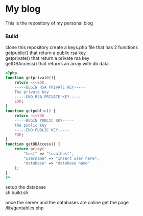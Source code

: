# My blog
This is the repository of my personal blog  

### Build
clone this repository
create a keys.php file that has 2 functions  
getpublic() that return a public rsa key  
getprivate() that return a private rsa key  
getDBAccess() that returns an array with db data  
```php
<?php
function getprivate(){
    return <<<EOD
    -----BEGIN RSA PRIVATE KEY-----
    The private key
    -----END RSA PRIVATE KEY-----
    EOD;
} 
function getpublic() {
    return <<<EOD
    -----BEGIN PUBLIC KEY-----
    the public key
    -----END PUBLIC KEY-----
    EOD;
}
function getDBAccess() {
    return array(
        "host" => "localhost",
        "username" => "insert user here",
        "database" => "database name"
    );
}
?>
```
setup the database  
sh build.sh

once the server and the databases are online get the page /lib/gentables.php